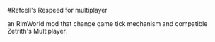 #Refcell's Respeed for multiplayer

an RimWorld mod that change game tick mechanism and compatible Zetrith's Multiplayer.
